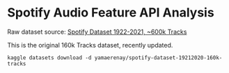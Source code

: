 # Spotify Audio Feature API Analysis

Raw dataset source: [Spotify Dataset 1922-2021, ~600k Tracks
](https://www.kaggle.com/yamaerenay/spotify-dataset-19212020-160k-tracks)

This is the original 160k Tracks dataset, recently updated.

```kaggle datasets download -d yamaerenay/spotify-dataset-19212020-160k-tracks```

